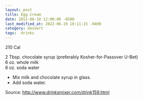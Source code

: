 ```yaml
---
layout: post
title: Egg Cream
date: 2011-06-10 12:00:00 -0500
last_modified_at: 2022-06-19 10:11:15 -0400
category: dessert
tags:  drinks
---
```

210 Cal

2 Tbsp. chocolate syrup (preferably Kosher-for-Passover U-Bet)  
6 oz. whole milk  
6 oz. soda water  

* Mix milk and chocolate syrup in glass.
* Add soda water.

Source: <http://www.drinksmixer.com/drink159.html>
